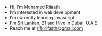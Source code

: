 - Hi, I’m Mohamed Rifaath
- I’m interested in web development
- I’m currently learning javascript
- I'm Sri Lankan, 21 and I live in Dubai, U.A.E
- Reach me at rifkirifaath@gmail.com

<!---
rifaath101/rifaath101 is a ✨ special ✨ repository because its `README.md` (this file) appears on your GitHub profile.
You can click the Preview link to take a look at your changes.
--->
